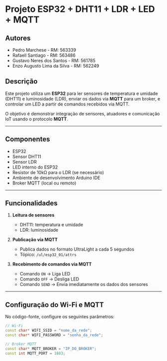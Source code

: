 # Projeto ESP32 + DHT11 + LDR + LED + MQTT

## Autores
- Pedro Marchese - RM: 563339  
- Rafaell Santiago - RM: 563486  
- Gustavo Neres dos Santos - RM: 561785  
- Enzo Augusto Lima da Silva - RM: 562249  

## Descrição
Este projeto utiliza um **ESP32** para ler sensores de temperatura e umidade (DHT11) e luminosidade (LDR), enviar os dados via **MQTT** para um broker, e controlar um LED a partir de comandos recebidos via MQTT.

O objetivo é demonstrar integração de sensores, atuadores e comunicação IoT usando o protocolo **MQTT**.

---

## Componentes
- ESP32  
- Sensor DHT11  
- Sensor LDR  
- LED interno do ESP32  
- Resistor de 10kΩ para o LDR (se necessário)  
- Ambiente de desenvolvimento Arduino IDE  
- Broker MQTT (local ou remoto)  

---

## Funcionalidades
1. **Leitura de sensores**
   - DHT11: temperatura e umidade
   - LDR: luminosidade

2. **Publicação via MQTT**
   - Publica dados no formato UltraLight a cada 5 segundos  
   - Tópico: `/ul/esp32_01/attrs`

3. **Recebimento de comandos via MQTT**
   - Comando `ON` → Liga LED
   - Comando `OFF` → Desliga LED
   - Comando `SEND` → Envia imediatamente os dados dos sensores

---

## Configuração do Wi-Fi e MQTT
No código-fonte, configure os seguintes parâmetros:

```cpp
// Wi-Fi
const char* WIFI_SSID = "nome_da_rede";
const char* WIFI_PASSWORD = "senha_da_rede";

// Broker MQTT
const char* MQTT_BROKER = "IP_DO_BROKER";
const int MQTT_PORT = 1883;